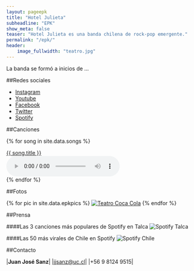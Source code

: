 ```yaml
---
layout: pageepk
title: "Hotel Julieta"
subheadline: "EPK"
show_meta: false
teaser: "Hotel Julieta es una banda chilena de rock-pop emergente."
permalink: "/epk/"
header:
    image_fullwidth: "teatro.jpg"
---
```


La banda se formó a inicios de ...

##Redes sociales


 - [Instagram](http://instagram.com/HotelJulieta)
 - [Youtube](http://youtube.com/HotelJulieta)
 - [Facebook](http://fb.com/HotelJulieta)
 - [Twitter](http://twitter.com/HotelJulietaCL)
 - [Spotify](https://open.spotify.com/artist/4R6ApsFDCgq0nH0K5U9uj8)

##Canciones


{% for song in site.data.songs %}
<div class="row">
  <div class="medium-8 columns t20">
    <a target="_blank" href="{{site.url}}/{{song.download-url}}" download>{{ song.title }}</a>

  </div>
    <audio controls>
      <source src="{{site.url}}/{{song.download-url}}" type="audio/mpeg">
      Your browser does not support the audio tag.
    </audio>
</div>
{% endfor %}

##Fotos

{% for pic in site.data.epkpics %}
[![Teatro Coca Cola](/{{pic.thumbnail}})](/{{pic.source}})
{% endfor %}


##Prensa

####Las 3 canciones más populares de Spotify en Talca
![Spotify Talca](https://lh5.googleusercontent.com/0Vo1ibek5kOKE4L2G1xEYX5mBZWDZh-G2VxSuaOKSkvJ6oNkEANgEQVq6BAMJgL03Tm0FKjyYD-UhsM=w1256-h538)

####Las 50 más virales de Chile en Spotify
![Spotify Chile](https://fbcdn-sphotos-b-a.akamaihd.net/hphotos-ak-xtp1/v/t1.0-9/11822442_491864784321375_6760165495853420254_n.jpg?oh=f8d88be6393acb15fb5b2fe97d126a34&oe=567893EB&__gda__=1453809629_12ca1647e584b5423c7f02501bd7dc27)

##Contacto

 |**Juan José Sanz**|
 |jjsanz@uc.cl|
 |+56 9 8124 9515|

